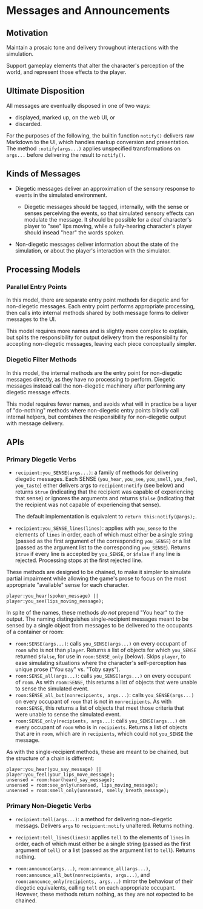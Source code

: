 # Messages and Announcements

## Motivation

Maintain a prosaic tone and delivery throughout interactions with the simulation.

Support gameplay elements that alter the character's perception of the world, and represent those effects to the player.

## Ultimate Disposition

All messages are eventually disposed in one of two ways:

* displayed, marked up, on the web UI, or
* discarded.

For the purposes of the following, the builtin function `notify()` delivers raw Markdown to the UI, which handles markup conversion and presentation. The method `:notify(args...)` applies unspecified transformations on `args...` before delivering the result to `notify()`.

## Kinds of Messages

* Diegetic messages deliver an approximation of the sensory response to events in the simulated environment.

    * Diegetic messages should be tagged, internally, with the sense or senses perceiving the events, so that simulated sensory effects can modulate the message. It should be possible for a deaf character's player to "see" lips moving, while a fully-hearing character's player should insead "hear" the words spoken.

* Non-diegetic messages deliver information about the state of the simulation, or about the player's interaction with the simulator.

## Processing Models

### Parallel Entry Points

In this model, there are separate entry point methods for diegetic and for non-diegetic messages. Each entry point performs appropriate processing, then calls into internal methods shared by both message forms to deliver messages to the UI.

This model requires more names and is slightly more complex to explain, but splits the responsibility for output delivery from the responsibility for accepting non-diegetic messages, leaving each piece conceptually simpler.

### Diegetic Filter Methods

In this model, the internal methods are the entry point for non-diegetic messages directly, as they have no processing to perform. Diegetic messages instead call the non-diegetic machinery after performing any diegetic message effects.

This model requires fewer names, and avoids what will in practice be a layer of "do-nothing" methods where non-diegetic entry points blindly call internal helpers, but combines the responsibility for non-diegetic output with message delivery.

## APIs

### Primary Diegetic Verbs

* `recipient:you_SENSE(args...)`: a family of methods for delivering diegetic messages. Each SENSE (`you_hear`, `you_see`, `you_smell`, `you_feel`, `you_taste`) either delivers args to `recipient:notify` (see below) and returns `$true` (indicating that the recipient was capable of experiencing that sense) or ignores the arguments and returns `$false` (indicating that the recipient was not capable of experiencing that sense).

    The default implementation is equivalent to `return this:notify(@args);`.

* `recipient:you_SENSE_lines(lines)`: applies with `you_sense` to the elements of `lines` in order, each of which must either be a single string (passed as the first argument of the corresponding `you_SENSE`) or a list (passed as the argument list to the corresponding `you_SENSE`). Returns `$true` if every line is accepted by `you_SENSE`, or `$false` if any line is rejected. Processing stops at the first rejected line.

These methods are designed to be chained, to make it simpler to simulate partial impairment while allowing the game's prose to focus on the most appropriate "available" sense for each character.

```
player:you_hear(spoken_message) || player:you_see(lips_moving_message);
```

In spite of the names, these methods _do not_ prepend "You hear" to the output. The naming distinguishes single-recipient messages meant to be sensed by a single object from messages to be delivered to the occupants of a container or room:

* `room:SENSE(args...)`: calls `you_SENSE(args...)` on every occupant of `room` who is not than `player`. Returns a list of objects for which `you_SENSE` returned `$false`, for use in `room:SENSE_only` (below). Skips `player`, to ease simulating situations where the character's self-perception has unique prose ("You say" vs. "Toby says").
* `room:SENSE_all(args...)`: calls `you_SENSE(args...)` on every occupant of `room`. As with `room:SENSE`, this returns a list of objects that were unable to sense the simulated event.
* `room:SENSE_all_but(nonrecipients, args...)`: calls `you_SENSE(args...)` on every occupant of `room` that is not in `nonrecipients`. As with `room:SENSE`, this returns a list of objects that meet those criteria that were unable to sense the simulated event.
* `room:SENSE_only(recipients, args...)`: calls `you_SENSE(args...)` on every occupant of `room` who is in `recipients`. Returns a list of objects that are in `room`, which are in `recipients`, which could not `you_SENSE` the message.

As with the single-recipient methods, these are meant to be chained, but the structure of a chain is different:

```
player:you_hear(you_say_message) || player:you_feel(your_lips_move_message);
unsensed = room:hear(heard_say_message);
unsensed = room:see_only(unsensed, lips_moving_message);
unsensed = room:smell_only(unsensed, smelly_breath_message);
```

### Primary Non-Diegetic Verbs

* `recipient:tell(args...)`: a method for delivering non-diegetic messags. Delivers `args` to `recipient:notify` unaltered. Returns nothing.

* `recipient:tell_lines(lines)`: applies `tell` to the elements of `lines` in order, each of which must either be a single string (passed as the first argument of `tell`) or a list (passed as the argument list to `tell`). Returns nothing.

* `room:announce(args...)`, `room:announce_all(args...)`, `room:announce_all_but(nonrecipients, args...)`, and `room:announce_only(recipients, args...)` mirror the behaviour of their diegetic equivalents, calling `tell` on each appropriate occupant. However, these methods return nothing, as they are not expected to be chained.
